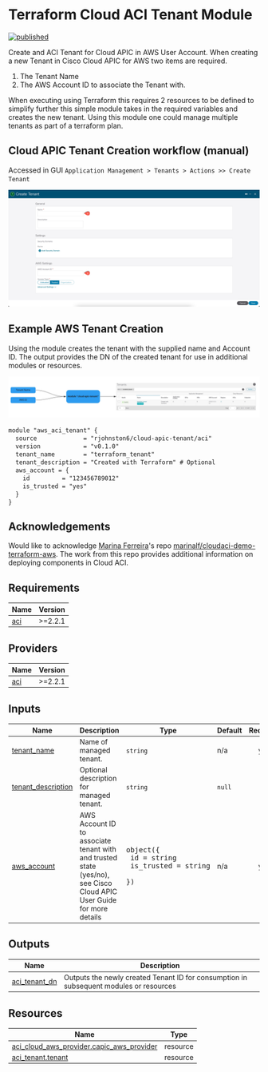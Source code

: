 <!-- BEGIN_TF_DOCS -->
# Terraform Cloud ACI Tenant Module

[![published](https://static.production.devnetcloud.com/codeexchange/assets/images/devnet-published.svg)](https://developer.cisco.com/codeexchange/github/repo/rjohnston6/terraform-aci-cloud-apic-tenant)

Create and ACI Tenant for Cloud APIC in AWS User Account. When creating a new Tenant in Cisco Cloud APIC for AWS two items are required.
1. The Tenant Name
2. The AWS Account ID to associate the Tenant with.

When executing using Terraform this requires 2 resources to be defined to simplify further this simple module takes in the required variables and creates the new tenant.
Using this module one could manage multiple tenants as part of a terraform plan.

## Cloud APIC Tenant Creation workflow (manual)

Accessed in GUI ```Application Management > Tenants > Actions >> Create Tenant```

![capic-tenant-ui](/img/capic-tenant-ui.jpg)

## Example AWS Tenant Creation

Using the module creates the tenant with the supplied name and Account ID. The output provides the DN of the created tenant for use in additional modules or resources.

![workflow-diagram](/img/capic-terraform-tenant-workflow.jpg)

```hcl
module "aws_aci_tenant" {
  source             = "rjohnston6/cloud-apic-tenant/aci"
  version            = "v0.1.0"
  tenant_name        = "terraform_tenant"
  tenant_description = "Created with Terraform" # Optional
  aws_account = {
    id         = "123456789012"
    is_trusted = "yes"
  }
}
```

## Acknowledgements

Would like to acknowledge [Marina Ferreira](https://github.com/marinalf)'s repo [marinalf/cloudaci-demo-terraform-aws](https://github.com/marinalf/cloudaci-demo-terraform-aws). The work from this repo provides additional information on deploying components in Cloud ACI.

## Requirements

| Name | Version |
|------|---------|
| <a name="requirement_aci"></a> [aci](#requirement\_aci) | >=2.2.1 |

## Providers

| Name | Version |
|------|---------|
| <a name="provider_aci"></a> [aci](#provider\_aci) | >=2.2.1 |

## Inputs

| Name | Description | Type | Default | Required |
|------|-------------|------|---------|:--------:|
| <a name="input_tenant_name"></a> [tenant\_name](#input\_tenant\_name) | Name of managed tenant. | `string` | n/a | yes |
| <a name="input_tenant_description"></a> [tenant\_description](#input\_tenant\_description) | Optional description for managed tenant. | `string` | `null` | no |
| <a name="input_aws_account"></a> [aws\_account](#input\_aws\_account) | AWS Account ID to associate tenant with and trusted state (yes/no), see Cisco Cloud APIC User Guide for more details | <pre>object({<br>    id         = string<br>    is_trusted = string<br>  })</pre> | n/a | yes |

## Outputs

| Name | Description |
|------|-------------|
| <a name="output_aci_tenant_dn"></a> [aci\_tenant\_dn](#output\_aci\_tenant\_dn) | Outputs the newly created Tenant ID for consumption in subsequent modules or resources |

## Resources

| Name | Type |
|------|------|
| [aci_cloud_aws_provider.capic_aws_provider](https://registry.terraform.io/providers/CiscoDevNet/aci/latest/docs/resources/cloud_aws_provider) | resource |
| [aci_tenant.tenant](https://registry.terraform.io/providers/CiscoDevNet/aci/latest/docs/resources/tenant) | resource |
<!-- END_TF_DOCS -->